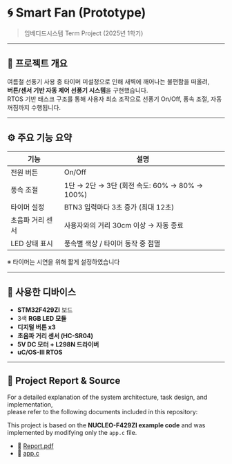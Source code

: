# 🌀 Smart Fan (Prototype)
 
> 임베디드시스템 Term Project (2025년 1학기)

---

## 📌 프로젝트 개요

여름철 선풍기 사용 중 타이머 미설정으로 인해 새벽에 깨어나는 불편함을 떠올려,  
**버튼/센서 기반 자동 제어 선풍기 시스템**을 구현했습니다.  
RTOS 기반 태스크 구조를 통해 사용자 최소 조작으로 선풍기 On/Off, 풍속 조절, 자동 꺼짐까지 수행됩니다.

---

## ⚙️ 주요 기능 요약

| 기능 | 설명 |
|------|------|
| 전원 버튼 | On/Off |
| 풍속 조절 | 1단 → 2단 → 3단 (회전 속도: 60% → 80% → 100%) |
| 타이머 설정 | BTN3 입력마다 3초 증가 (최대 12초) |
| 초음파 거리 센서 | 사용자와의 거리 30cm 이상 → 자동 종료 |
| LED 상태 표시 | 풍속별 색상 / 타이머 동작 중 점멸 |

※ 타이머는 시연을 위해 짧게 설정하였습니다

---

## 🔧 사용한 디바이스

- **STM32F429ZI** 보드
- 3색 **RGB LED 모듈**
- **디지털 버튼 x3**
- **초음파 거리 센서 (HC-SR04)**
- **5V DC 모터 + L298N 드라이버**
- **uC/OS-III RTOS**

---

## 📄 Project Report & Source

For a detailed explanation of the system architecture, task design, and implementation,  
please refer to the following documents included in this repository:

This project is based on the **NUCLEO-F429ZI example code** and was implemented by modifying only the `app.c` file.
- 📄 [Report.pdf](./Report.pdf)
- 📄 [app.c](./NUCLEO-f429zi_example_code%20(updated)/Examples/ST/STM32F429II-SK/OS3/app.c)
